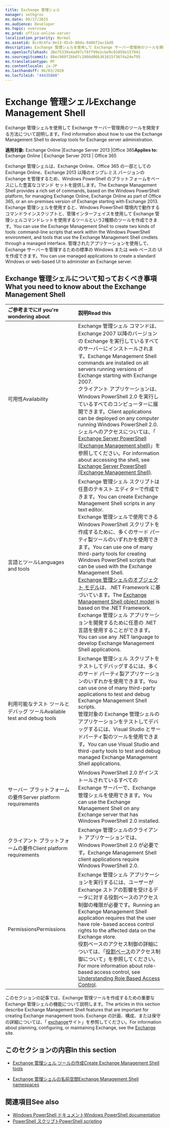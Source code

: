 ```yaml
---
title: Exchange 管理シェル
manager: sethgros
ms.date: 09/17/2015
ms.audience: Developer
ms.topic: overview
ms.prod: office-online-server
localization_priority: Normal
ms.assetid: 8cc0c4fa-9e13-45cb-88da-0486f2ac1bd0
description: Exchange 管理シェルを使用して Exchange サーバー管理用のツールを開発する方法について説明します。
ms.openlocfilehash: 38e75339a4ad97cf8ff99e1cbe9c01059e157941
ms.sourcegitcommit: 88ec988f2bb67c1866d06b361615f3674a24e795
ms.translationtype: MT
ms.contentlocale: ja-JP
ms.lasthandoff: 06/03/2020
ms.locfileid: "44435808"
---
```

# <a name="exchange-management-shell"></a><span data-ttu-id="d9b0f-103">Exchange 管理シェル</span><span class="sxs-lookup"><span data-stu-id="d9b0f-103">Exchange Management Shell</span></span>

<span data-ttu-id="d9b0f-104">Exchange 管理シェルを使用して Exchange サーバー管理用のツールを開発する方法について説明します。</span><span class="sxs-lookup"><span data-stu-id="d9b0f-104">Find information about how to use the Exchange Management Shell to develop tools for Exchange server administration.</span></span>
  
<span data-ttu-id="d9b0f-105">**適用対象:** Exchange Online |Exchange Server 2013 |Office 365</span><span class="sxs-lookup"><span data-stu-id="d9b0f-105">**Applies to:** Exchange Online | Exchange Server 2013 | Office 365</span></span>
  
<span data-ttu-id="d9b0f-106">Exchange 管理シェルは、Exchange Online、Office 365 の一部としての Exchange Online、Exchange 2013 以降のオンプレミス バージョンの Exchange を管理するため、Windows PowerShell のプラットフォームをベースにした豊富なコマンド セットを提供します。</span><span class="sxs-lookup"><span data-stu-id="d9b0f-106">The Exchange Management Shell provides a rich set of commands, based on the Windows PowerShell platform, for managing Exchange Online, Exchange Online as part of Office 365, or an on-premises version of Exchange starting with Exchange 2013.</span></span> <span data-ttu-id="d9b0f-107">Exchange 管理シェルを使用すると、Windows PowerShell 環境内で動作するコマンドラインスクリプトと、管理インターフェイスを使用して Exchange 管理シェルコマンドレットを使用するツールという2種類のツールを作成できます。</span><span class="sxs-lookup"><span data-stu-id="d9b0f-107">You can use the Exchange Management Shell to create two kinds of tools: command-line scripts that work within the Windows PowerShell environment, and tools that use the Exchange Management Shell cmdlets through a managed interface.</span></span> <span data-ttu-id="d9b0f-108">管理されたアプリケーションを使用して、Exchange サーバーを管理するための標準の Windows または web ベースの UI を作成できます。</span><span class="sxs-lookup"><span data-stu-id="d9b0f-108">You can use managed applications to create a standard Windows or web-based UI to administer an Exchange server.</span></span> 
  
## <a name="what-you-need-to-know-about-the-exchange-management-shell"></a><span data-ttu-id="d9b0f-109">Exchange 管理シェルについて知っておくべき事項</span><span class="sxs-lookup"><span data-stu-id="d9b0f-109">What you need to know about the Exchange Management Shell</span></span>

|<span data-ttu-id="d9b0f-110">ご参考までに</span><span class="sxs-lookup"><span data-stu-id="d9b0f-110">If you're wondering about</span></span>|<span data-ttu-id="d9b0f-111">説明</span><span class="sxs-lookup"><span data-stu-id="d9b0f-111">Read this</span></span>|
|:-----|:-----|
|<span data-ttu-id="d9b0f-112">可用性</span><span class="sxs-lookup"><span data-stu-id="d9b0f-112">Availability</span></span>  <br/> |<span data-ttu-id="d9b0f-113">Exchange 管理シェル コマンドは、Exchange 2007 以降のバージョンの Exchange を実行しているすべてのサーバーにインストールされます。</span><span class="sxs-lookup"><span data-stu-id="d9b0f-113">Exchange Management Shell commands are installed on all servers running versions of Exchange starting with Exchange 2007.</span></span><br/><span data-ttu-id="d9b0f-114">クライアント アプリケーションは、Windows PowerShell 2.0 を実行しているすべてのコンピューターに展開できます。</span><span class="sxs-lookup"><span data-stu-id="d9b0f-114">Client applications can be deployed on any computer running Windows PowerShell 2.0.</span></span><br/> <span data-ttu-id="d9b0f-115">シェルへのアクセスについては、「 [Exchange Server PowerShell (Exchange Management shell)](https://docs.microsoft.com/powershell/exchange/exchange-server/exchange-management-shell?view=exchange-ps)」を参照してください。</span><span class="sxs-lookup"><span data-stu-id="d9b0f-115">For information about accessing the shell, see [Exchange Server PowerShell (Exchange Management Shell)](https://docs.microsoft.com/powershell/exchange/exchange-server/exchange-management-shell?view=exchange-ps).</span></span>  <br/> |
|<span data-ttu-id="d9b0f-116">言語とツール</span><span class="sxs-lookup"><span data-stu-id="d9b0f-116">Languages and tools</span></span>  <br/> |<span data-ttu-id="d9b0f-117">Exchange 管理シェル スクリプトは任意のテキスト エディターで作成できます。</span><span class="sxs-lookup"><span data-stu-id="d9b0f-117">You can create Exchange Management Shell scripts in any text editor.</span></span><br/><span data-ttu-id="d9b0f-118">Exchange 管理シェルで使用できる Windows PowerShell スクリプトを作成するために、多くのサード パーティ製ツールのいずれかを使用できます。</span><span class="sxs-lookup"><span data-stu-id="d9b0f-118">You can use one of many third-party tools for creating Windows PowerShell scripts that can be used with the Exchange Management Shell.</span></span>  <br/> <span data-ttu-id="d9b0f-119">[Exchange 管理シェルのオブジェクト モデル](exchange-management-shell-namespaces.md)は、.NET Framework に基づいています。</span><span class="sxs-lookup"><span data-stu-id="d9b0f-119">The [Exchange Management Shell object model](exchange-management-shell-namespaces.md) is based on the .NET Framework.</span></span><br/><span data-ttu-id="d9b0f-120">Exchange 管理シェル アプリケーションを開発するために任意の .NET 言語を使用することができます。</span><span class="sxs-lookup"><span data-stu-id="d9b0f-120">You can use any .NET language to develop Exchange Management Shell applications.</span></span>  <br/> |
|<span data-ttu-id="d9b0f-121">利用可能なテスト ツールとデバッグ ツール</span><span class="sxs-lookup"><span data-stu-id="d9b0f-121">Available test and debug tools</span></span>  <br/> |<span data-ttu-id="d9b0f-122">Exchange 管理シェル スクリプトをテストしてデバッグするには、多くのサード パーティ製アプリケーションのいずれかを使用できます。</span><span class="sxs-lookup"><span data-stu-id="d9b0f-122">You can use one of many third-party applications to test and debug Exchange Management Shell scripts.</span></span>  <br/> <span data-ttu-id="d9b0f-123">管理対象の Exchange 管理シェルのアプリケーションをテストしてデバッグするには、Visual Studio とサードパーティ製のツールを使用できます。</span><span class="sxs-lookup"><span data-stu-id="d9b0f-123">You can use Visual Studio and third-party tools to test and debug managed Exchange Management Shell applications.</span></span>  <br/> |
|<span data-ttu-id="d9b0f-124">サーバー プラットフォームの要件</span><span class="sxs-lookup"><span data-stu-id="d9b0f-124">Server platform requirements</span></span>  <br/> |<span data-ttu-id="d9b0f-125">Windows PowerShell 2.0 がインストールされているすべての Exchange サーバーで、Exchange 管理シェルを使用できます。</span><span class="sxs-lookup"><span data-stu-id="d9b0f-125">You can use the Exchange Management Shell on any Exchange server that has Windows PowerShell 2.0 installed.</span></span>  <br/> |
|<span data-ttu-id="d9b0f-126">クライアント プラットフォームの要件</span><span class="sxs-lookup"><span data-stu-id="d9b0f-126">Client platform requirements</span></span>  <br/> |<span data-ttu-id="d9b0f-127">Exchange 管理シェルのクライアント アプリケーションでは、Windows PowerShell 2.0 が必要です。</span><span class="sxs-lookup"><span data-stu-id="d9b0f-127">Exchange Management Shell client applications require Windows PowerShell 2.0.</span></span>  <br/> |
|<span data-ttu-id="d9b0f-128">Permissions</span><span class="sxs-lookup"><span data-stu-id="d9b0f-128">Permissions</span></span>  <br/> |<span data-ttu-id="d9b0f-129">Exchange 管理シェル アプリケーションを実行するには、ユーザーが Exchange ストアの影響を受けるデータに対する役割ベースのアクセス制御の権限が必要です。</span><span class="sxs-lookup"><span data-stu-id="d9b0f-129">Running an Exchange Management Shell application requires that the user have role-based access control rights to the affected data on the Exchange store.</span></span><br/><span data-ttu-id="d9b0f-130">役割ベースのアクセス制御の詳細については、「[役割ベース](https://technet.microsoft.com/library/dd298183.aspx)のアクセス制御について」を参照してください。</span><span class="sxs-lookup"><span data-stu-id="d9b0f-130">For more information about role-based access control, see [Understanding Role Based Access Control](https://technet.microsoft.com/library/dd298183.aspx).</span></span>  <br/> |
   
<span data-ttu-id="d9b0f-131">このセクションの記事では、Exchange 管理ツールを作成するための重要な Exchange 管理シェルの機能について説明します。</span><span class="sxs-lookup"><span data-stu-id="d9b0f-131">The articles in this section describe Exchange Management Shell features that are important for creating Exchange management tools.</span></span> <span data-ttu-id="d9b0f-132">Exchange の計画、構成、または保守の詳細については、「 [exchange](https://docs.microsoft.com/exchange/)サイト」を参照してください。</span><span class="sxs-lookup"><span data-stu-id="d9b0f-132">For information about planning, configuring, or maintaining Exchange, see the [Exchange](https://docs.microsoft.com/exchange/) site.</span></span>
  
## <a name="in-this-section"></a><span data-ttu-id="d9b0f-133">このセクションの内容</span><span class="sxs-lookup"><span data-stu-id="d9b0f-133">In this section</span></span>

- [<span data-ttu-id="d9b0f-134">Exchange 管理シェル ツールの作成</span><span class="sxs-lookup"><span data-stu-id="d9b0f-134">Create Exchange Management Shell tools</span></span>](create-exchange-management-shell-tools.md)
    
- [<span data-ttu-id="d9b0f-135">Exchange 管理シェルの名前空間</span><span class="sxs-lookup"><span data-stu-id="d9b0f-135">Exchange Management Shell namespaces</span></span>](exchange-management-shell-namespaces.md)
    
## <a name="see-also"></a><span data-ttu-id="d9b0f-136">関連項目</span><span class="sxs-lookup"><span data-stu-id="d9b0f-136">See also</span></span>
  
- [<span data-ttu-id="d9b0f-137">Windows PowerShell ドキュメント</span><span class="sxs-lookup"><span data-stu-id="d9b0f-137">Windows PowerShell documentation</span></span>](https://docs.microsoft.com/powershell/scripting/getting-started/getting-started-with-windows-powershell?view=powershell-6)
- [<span data-ttu-id="d9b0f-138">PowerShell スクリプト</span><span class="sxs-lookup"><span data-stu-id="d9b0f-138">PowerShell scripting</span></span>](https://docs.microsoft.com/powershell/scripting/powershell-scripting?view=powershell-6)
    

